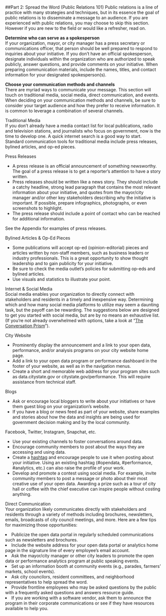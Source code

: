 ##Part 2: Spread the Word (Public Relations 101)
Public relations is a line of practice with many strategies and techniques, but in its essence the goal of public relations is to disseminate a message to an audience. If you are experienced with public relations, you may choose to skip this section. However if you are new to the field or would like a refresher, read on. 

<b>Determine who can serve as a spokesperson</b>
<br>If your organization, mayor, or city manager has a press secretary or communications officer, that person should be well prepared to respond to inquiries about your initiative. If you don’t have an official spokesperson, designate individuals within the organization who are authorized to speak publicly, answer questions, and provide comments on your initiative. When preparing communication materials, include the names, titles, and contact information for your designated spokesperson(s).</br>

<b>Choose your communication methods and channels</b>
<br>There are myriad ways to communicate your message. This section will touch on traditional media, social media, direct communication, and events. When deciding on your communication methods and channels, be sure to consider your target audience and how they prefer to receive information. It is common to leverage a combination of several channels.</br>

Traditional Media
<br>If you don’t already have a media contact list for local publications, radio and television stations, and journalists who focus on government, now is the time to develop one. A quick internet search is a good way to start. Standard communication tools for traditional media include press releases, bylined articles, and op-ed pieces.</br> 

Press Releases
<ul><li>A press release is an official announcement of something newsworthy. The goal of a press release is to get a reporter’s attention to have a story written.</li>
<li>Press releases should be written like a news story. They should include a catchy headline, strong lead paragraph that contains the most relevant information about your initiative, and quotes from the mayor/city manager and/or other key stakeholders describing why the initiative is important. If possible, prepare infographics, photographs, or even screenshots to highlight.</li>
<li>The press release should include a point of contact who can be reached for additional information.</li></ul>
See the Appendix for examples of press releases.

Bylined Articles & Op-Ed Pieces
<ul><li>Some publications will accept op-ed (opinion-editorial) pieces and articles written by non-staff members, such as business leaders or industry professionals. This is a great opportunity to show thought leadership and to gain publicity for your initiative.</li> 
<li>Be sure to check the media outlet’s policies for submitting op-eds and bylined articles.</li> 
<li>Use visuals and statistics to illustrate your point.</li></ul> 

Internet & Social Media
<br>Social media enables your organization to directly connect with stakeholders and residents in a timely and inexpensive way. Determining which and how many social media platforms to utilize may seem a daunting task, but the payoff can be rewarding. The suggestions below are designed to get you started with social media, but are by no means an exhaustive list. (If you’re not already overwhelmed with options, take a look at “<a href="http://itknowledgeexchange.techtarget.com/writing-for-business/files/2015/05/JESS3_BrianSolis_ConversationPrism4_WEB_1280x1024.jpg">The Conversation Prism</a>”).</br> 

City Website 
<ul><li>Prominently display the announcement and a link to your open data, performance, and/or analysis programs on your city website home page.</li>
<li>Add a link to your open data program or performance dashboard in the footer of your website, as well as in the navigation menus.</li>
<li>Create a short and memorable web address for your program sites such as data.citystate.gov or citystate.gov/performance. This will require assistance from technical staff.</li></ul>

Blogs
<ul><li>Ask or encourage local bloggers to write about your initiatives or have them guest blog on your organization’s website.</li>
<li>If you have a blog or news feed as part of your website, share examples and stories about how the data and insights are being used for government decision making and by the local community.</li></ul>

Facebook, Twitter, Instagram, Snapchat, etc. 
<ul><li>Use your existing channels to foster conversations around data.</li>
<li>Encourage community members to post about the ways they are accessing and using data.</li>
<li>Create a <a href="http://www.adweek.com/socialtimes/create-hashtag/502080">hashtag</a> and encourage people to use it when posting about your initiative. Using an existing hashtag (#opendata, #performance, #analytics, etc.) can also raise the profile of your work.</li>
<li>Develop and promote a contest using social media. For example, invite community members to post a message or photo about their most creative use of your open data. Awarding a prize such as a tour of city hall or coffee with the chief executive can inspire people without costing anything.</li></ul>

Direct Communication
<br>Your organization likely communicates directly with stakeholders and residents through a variety of methods including brochures, newsletters, emails, broadcasts of city council meetings, and more. Here are a few tips for maximizing those opportunities:</br>
<li>Publicize the open data portal in regularly scheduled communications such as newsletters and brochures.</li>
<li>Include the website address for your open data portal or analytics home page in the signature line of every employee’s email account.</li>
<li>Ask the mayor/city manager or other city leaders to promote the open data or performance analytics program at public speaking events.</li>
<li>Set up an information booth at community events (e.g., parades, farmers’ markets, school events).</li>
<li>Ask city councilors, resident committees, and neighborhood representatives to help spread the word.</li>
<li>Provide frontline employees who may be asked questions by the public with a frequently asked questions and answers resource guide.</li>
<li>If you are working with a software vendor, ask them to announce the program in their corporate communications or see if they have resources available to help you.</li>

